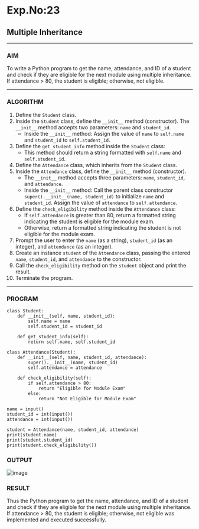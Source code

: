 # Exp.No:23  
## Multiple Inheritance

---

### AIM  
To write a Python program to get the name, attendance, and ID of a student and check if they are eligible for the next module using multiple inheritance. If attendance > 80, the student is eligible; otherwise, not eligible.

---

### ALGORITHM

1. Define the `Student` class.
2. Inside the `Student` class, define the `__init__` method (constructor). The `__init__` method accepts two parameters: `name` and `student_id`.
    - Inside the `__init__` method: Assign the value of `name` to `self.name` and `student_id` to `self.student_id`.
3. Define the `get_student_info` method inside the `Student` class:
    - This method should return a string formatted with `self.name` and `self.student_id`.
4. Define the `Attendance` class, which inherits from the `Student` class.
5. Inside the `Attendance` class, define the `__init__` method (constructor).
    - The `__init__` method accepts three parameters: `name`, `student_id`, and `attendance`.
    - Inside the `__init__` method: Call the parent class constructor `super().__init__(name, student_id)` to initialize `name` and `student_id`. Assign the value of `attendance` to `self.attendance`.
6. Define the `check_eligibility` method inside the `Attendance` class:
    - If `self.attendance` is greater than 80, return a formatted string indicating the student is eligible for the module exam.
    - Otherwise, return a formatted string indicating the student is not eligible for the module exam.
7. Prompt the user to enter the `name` (as a string), `student_id` (as an integer), and `attendance` (as an integer).
8. Create an instance `student` of the `Attendance` class, passing the entered `name`, `student_id`, and `attendance` to the constructor.
9. Call the `check_eligibility` method on the `student` object and print the result.
10. Terminate the program.

---

### PROGRAM

```
class Student:
    def __init__(self, name, student_id):
        self.name = name
        self.student_id = student_id

    def get_student_info(self):
        return self.name, self.student_id

class Attendance(Student):
    def __init__(self, name, student_id, attendance):
        super().__init__(name, student_id)
        self.attendance = attendance

    def check_eligibility(self):
        if self.attendance > 80:
            return "Eligible for Module Exam"
        else:
            return "Not Eligible for Module Exam"

name = input()
student_id = int(input())
attendance = int(input())

student = Attendance(name, student_id, attendance)
print(student.name)
print(student.student_id)
print(student.check_eligibility())

```

### OUTPUT

![image](https://github.com/user-attachments/assets/7427d260-2065-4d6f-bde6-652411b29f98)

### RESULT
Thus the Python program to get the name, attendance, and ID of a student and check if they are eligible for the next module using multiple inheritance. If attendance > 80, the student is eligible; otherwise, not eligible was implemented and executed successfully.


